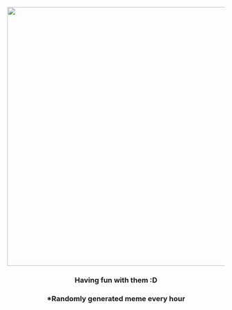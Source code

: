 <p align="center">
        <img src="https://i.redd.it/iuuv3g4m2ot81.gif" width="600" height="600">
        </p>
        <h3 align="center">Having fun with them :D</h3>
        <h3 align="center">*Randomly generated meme every hour</h3>
    